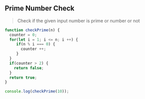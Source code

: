 ## Prime Number Check

> Check if the given input number is prime or number or not

```javascript
function checkPrime(n) {
  counter = 0;
  for(let i = 1; i <= n; i ++) {
     if(n % i === 0) {
       counter ++;
     }
  }
  if(counter > 2) {
    return false;
  }
  return true;
}

console.log(checkPrime(10));
```